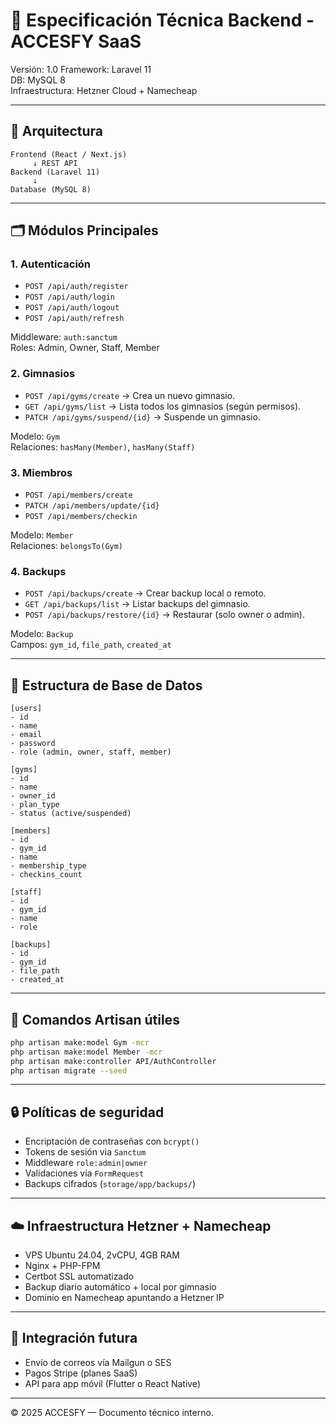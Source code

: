 # 📘 Especificación Técnica Backend - ACCESFY SaaS

Versión: 1.0 
Framework: Laravel 11  
DB: MySQL 8  
Infraestructura: Hetzner Cloud + Namecheap

---

## 🧩 Arquitectura

```ascii
Frontend (React / Next.js)
     ↓ REST API
Backend (Laravel 11)
     ↓
Database (MySQL 8)
```

---

## 🗂️ Módulos Principales

### 1. Autenticación
- `POST /api/auth/register`
- `POST /api/auth/login`
- `POST /api/auth/logout`
- `POST /api/auth/refresh`

Middleware: `auth:sanctum`  
Roles: Admin, Owner, Staff, Member

### 2. Gimnasios
- `POST /api/gyms/create` → Crea un nuevo gimnasio.
- `GET /api/gyms/list` → Lista todos los gimnasios (según permisos).
- `PATCH /api/gyms/suspend/{id}` → Suspende un gimnasio.

Modelo: `Gym`  
Relaciones: `hasMany(Member)`, `hasMany(Staff)`

### 3. Miembros
- `POST /api/members/create`
- `PATCH /api/members/update/{id}`
- `POST /api/members/checkin`

Modelo: `Member`  
Relaciones: `belongsTo(Gym)`

### 4. Backups
- `POST /api/backups/create` → Crear backup local o remoto.
- `GET /api/backups/list` → Listar backups del gimnasio.
- `POST /api/backups/restore/{id}` → Restaurar (solo owner o admin).

Modelo: `Backup`  
Campos: `gym_id`, `file_path`, `created_at`

---

## 💾 Estructura de Base de Datos

```ascii
[users]
- id
- name
- email
- password
- role (admin, owner, staff, member)

[gyms]
- id
- name
- owner_id
- plan_type
- status (active/suspended)

[members]
- id
- gym_id
- name
- membership_type
- checkins_count

[staff]
- id
- gym_id
- name
- role

[backups]
- id
- gym_id
- file_path
- created_at
```

---

## 🧰 Comandos Artisan útiles

```bash
php artisan make:model Gym -mcr
php artisan make:model Member -mcr
php artisan make:controller API/AuthController
php artisan migrate --seed
```

---

## 🔒 Políticas de seguridad
- Encriptación de contraseñas con `bcrypt()`  
- Tokens de sesión via `Sanctum`  
- Middleware `role:admin|owner`  
- Validaciones vía `FormRequest`  
- Backups cifrados (`storage/app/backups/`)

---

## ☁️ Infraestructura Hetzner + Namecheap

- VPS Ubuntu 24.04, 2vCPU, 4GB RAM  
- Nginx + PHP-FPM  
- Certbot SSL automatizado  
- Backup diario automático + local por gimnasio  
- Dominio en Namecheap apuntando a Hetzner IP

---

## 🧩 Integración futura
- Envío de correos vía Mailgun o SES  
- Pagos Stripe (planes SaaS)  
- API para app móvil (Flutter o React Native)

---

© 2025 ACCESFY — Documento técnico interno.
